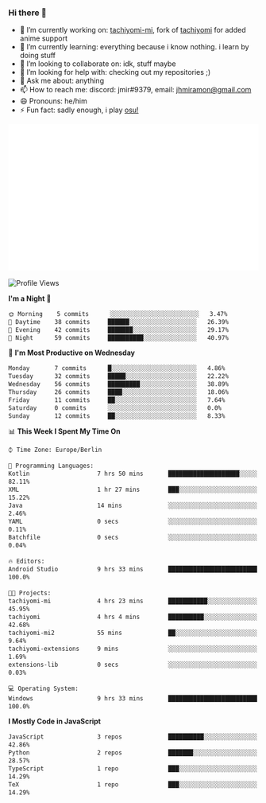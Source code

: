 ### Hi there 👋



<!--
**jmir1/jmir1** is a ✨ _special_ ✨ repository because its `README.md` (this file) appears on your GitHub profile.

Here are some ideas to get you started:
-->
- 🔭 I’m currently working on: [tachiyomi-mi](https://github.com/jmir1/tachiyomi-mi), fork of [tachiyomi](https://github.com/tachiyomiorg/tachiyomi) for added anime support
- 🌱 I’m currently learning: everything because i know nothing. i learn by doing stuff
- 👯 I’m looking to collaborate on: idk, stuff maybe
- 🤔 I’m looking for help with: checking out my repositories ;)
- 💬 Ask me about: anything
- 📫 How to reach me: discord: jmir#9379, email: jhmiramon@gmail.com
- 😄 Pronouns: he/him
- ⚡ Fun fact: sadly enough, i play [osu!](https://osu.ppy.sh/users/18018426)
<div>
	<p align="center">
		<img src="https://github.com/jmir1/github-stats/blob/master/generated/overview.svg">
	</p>
</div>

<!--START_SECTION:waka-->
![Profile Views](http://img.shields.io/badge/Profile%20Views-0-blue)

**I'm a Night 🦉** 

```text
🌞 Morning    5 commits      ░░░░░░░░░░░░░░░░░░░░░░░░░   3.47% 
🌆 Daytime    38 commits     ██████░░░░░░░░░░░░░░░░░░░   26.39% 
🌃 Evening    42 commits     ███████░░░░░░░░░░░░░░░░░░   29.17% 
🌙 Night      59 commits     ██████████░░░░░░░░░░░░░░░   40.97%

```
📅 **I'm Most Productive on Wednesday** 

```text
Monday       7 commits      █░░░░░░░░░░░░░░░░░░░░░░░░   4.86% 
Tuesday      32 commits     █████░░░░░░░░░░░░░░░░░░░░   22.22% 
Wednesday    56 commits     █████████░░░░░░░░░░░░░░░░   38.89% 
Thursday     26 commits     ████░░░░░░░░░░░░░░░░░░░░░   18.06% 
Friday       11 commits     ██░░░░░░░░░░░░░░░░░░░░░░░   7.64% 
Saturday     0 commits      ░░░░░░░░░░░░░░░░░░░░░░░░░   0.0% 
Sunday       12 commits     ██░░░░░░░░░░░░░░░░░░░░░░░   8.33%

```


📊 **This Week I Spent My Time On** 

```text
⌚︎ Time Zone: Europe/Berlin

💬 Programming Languages: 
Kotlin                   7 hrs 50 mins       ████████████████████░░░░░   82.11% 
XML                      1 hr 27 mins        ███░░░░░░░░░░░░░░░░░░░░░░   15.22% 
Java                     14 mins             ░░░░░░░░░░░░░░░░░░░░░░░░░   2.46% 
YAML                     0 secs              ░░░░░░░░░░░░░░░░░░░░░░░░░   0.11% 
Batchfile                0 secs              ░░░░░░░░░░░░░░░░░░░░░░░░░   0.04%

🔥 Editors: 
Android Studio           9 hrs 33 mins       █████████████████████████   100.0%

🐱‍💻 Projects: 
tachiyomi-mi             4 hrs 23 mins       ███████████░░░░░░░░░░░░░░   45.95% 
tachiyomi                4 hrs 4 mins        ██████████░░░░░░░░░░░░░░░   42.68% 
tachiyomi-mi2            55 mins             ██░░░░░░░░░░░░░░░░░░░░░░░   9.64% 
tachiyomi-extensions     9 mins              ░░░░░░░░░░░░░░░░░░░░░░░░░   1.69% 
extensions-lib           0 secs              ░░░░░░░░░░░░░░░░░░░░░░░░░   0.03%

💻 Operating System: 
Windows                  9 hrs 33 mins       █████████████████████████   100.0%

```

**I Mostly Code in JavaScript** 

```text
JavaScript               3 repos             ██████████░░░░░░░░░░░░░░░   42.86% 
Python                   2 repos             ███████░░░░░░░░░░░░░░░░░░   28.57% 
TypeScript               1 repo              ███░░░░░░░░░░░░░░░░░░░░░░   14.29% 
TeX                      1 repo              ███░░░░░░░░░░░░░░░░░░░░░░   14.29%

```



<!--END_SECTION:waka-->
